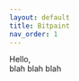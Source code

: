 ```yaml
---
layout: default
title: Bitpaint
nav_order: 1
---
```



<span class="fs-8">Hello,</span><br>
blah blah blah<br><br>



	